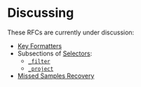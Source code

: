 # Discussing
These RFCs are currently under discussion:
- [Key Formatters](./ALL/Key%20Formatters.md)
- Subsections of [Selectors](./ALL/Selectors):
  - [`_filter`](./ALL/Selectors/_filter.md)
  - [`_project`](./ALL/Selectors/_project.md)
- [Missed Samples Recovery](./ALL/Missed%20Samples%20Recovery.md)
